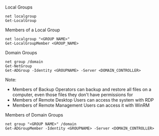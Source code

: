 Local Groups
```
net localgroup
Get-LocalGroup
```

Members of a Local Group
```
net localgroup "<GROUP NAME>"
Get-LocalGroupMember <GROUP_NAME>
```

Domain Groups
```
net group /domain
Get-NetGroup
Get-ADGroup -Identity <GROUPNAME> -Server <DOMAIN_CONTROLLER>
```
Note:
- Members of Backup Operators can backup and restore all files on a computer, even those files they don't have permissions for  
- Members of Remote Desktop Users can access the system with RDP  
- Members of Remote Management Users can access it with WinRM

Members of Domain Groups
```
net group "<GROUP NAME>" /domain
Get-ADGroupMember -Identity <GROUPNAME> -Server <DOMAIN_CONTROLLER>
```